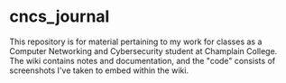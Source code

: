 # cncs_journal
This repository is for material pertaining to my work for classes as a Computer Networking and Cybersecurity student at Champlain College. The wiki contains notes and documentation, and the "code" consists of screenshots I've taken to embed within the wiki.
